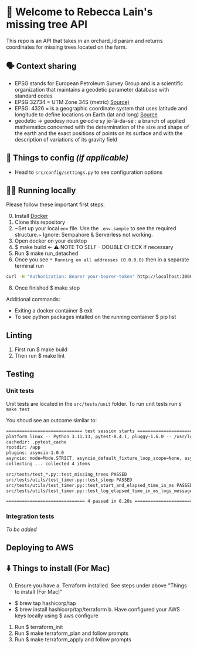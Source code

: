 # 🌳 Welcome to Rebecca Lain's missing tree API

This repo is an API that takes in an orchard_id param and returns coordinates for missing trees located on the farm.

## 🗣️ Context sharing

- EPSG stands for European Petroleum Survey Group and is a scientific organization that maintains a geodetic parameter database with standard codes
- EPSG:32734 = UTM Zone 34S (metric) [Source)](https://epsg.io/32734)
- EPSG: 4326 = is a geographic coordinate system that uses latitude and longitude to define locations on Earth (lat and long) [Source](https://epsg.io/4326)
- geodetic -> geodesy noun ge·​od·​e·​sy jē-ˈä-də-sē : a branch of applied mathematics concerned with the determination of the size and shape of the earth and the exact positions of points on its surface and with the description of variations of its gravity field


## 🔢 Things to config _(if applicable)_

- Head to `src/config/settings.py` to see configuration options

## 👩‍💻 Running locally

Please follow these important first steps:

0. Install [Docker](https://docs.docker.com/desktop/setup/install/mac-install/)
1. Clone this repository
2. ~Set up your local `env` file. Use the `.env.sample` to see the required structure.~ Ignore: Sempahore & Serverless not working. 
3. Open docker on your desktop
4. $ make build  <- ⚠️ NOTE TO SELF - DOUBLE CHECK if necessary
6. Run $ make run_detached
7. Once you see `* Running on all addresses (0.0.0.0)` then in a separate terminal run 
```bash
curl -H "Authorization: Bearer your-bearer-token" http://localhost:3000/api/orchards/your-orchard-id/missing-trees
```
8. Once finished $ make stop


Additional commands:
- Exiting a docker container $ exit
- To see python packages intalled on the running container $ pip list

## Linting

1. First run $ make build
2. Then run $ make lint

## Testing

### Unit tests

Unit tests are located in the `src/tests/unit` folder.
To run unit tests run `$ make test`

You shoud see an outcome similar to:

```bash
============================= test session starts ==============================
platform linux -- Python 3.11.13, pytest-8.4.1, pluggy-1.6.0 -- /usr/local/bin/python3.11
cachedir: .pytest_cache
rootdir: /app
plugins: asyncio-1.0.0
asyncio: mode=Mode.STRICT, asyncio_default_fixture_loop_scope=None, asyncio_default_test_loop_scope=function
collecting ... collected 4 items

src/tests/test_*.py::test_missing_trees PASSED                           [ 25%]
src/tests/utils/test_timer.py::test_sleep PASSED                         [ 50%]
src/tests/utils/test_timer.py::test_start_and_elapsed_time_in_ms PASSED  [ 75%]
src/tests/utils/test_timer.py::test_log_elapsed_time_in_ms_logs_message PASSED [100%]

============================== 4 passed in 0.20s ===============================
```

### Integration tests

_To be added_

## Deploying to AWS


## ⬇️ Things to install (For Mac)

0. Ensure you have 
  a. Terraform installed. See steps under above "Things to install (For Mac)"
  - $ brew tap hashicorp/tap
  - $ brew install hashicorp/tap/terraform
  b. Have configured your AWS keys locally using $ aws configure
1. Run $ terraform_init
2. Run $ make terraform_plan and follow prompts
3. Run $ make terraform_apply and follow prompts